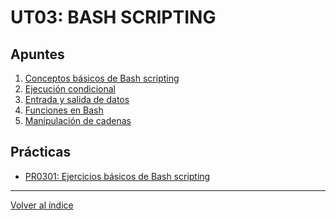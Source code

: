 # UT03: BASH SCRIPTING

## Apuntes

1. [Conceptos básicos de Bash scripting](./apuntes/1_conceptos_basicos.md)
2. [Ejecución condicional](./apuntes/2_ejecucion_condicional.md)
3. [Entrada y salida de datos]()
4. [Funciones en Bash]()
5. [Manipulación de cadenas]()


## Prácticas

- [PR0301: Ejercicios básicos de Bash scripting]()



--- 

[Volver al índice](../index.md)